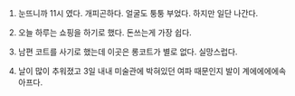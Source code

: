 1. 눈뜨니까 11시 였다. 개피곤하다. 얼굴도 퉁퉁 부었다. 하지만 일단 나간다.

2. 오늘 하루는 쇼핑을 하기로 했다. 돈쓰는게 가장 쉽다.

3. 남편 코트를 사기로 했는데 이곳은 롱코트가 별로 없다. 실망스럽다.

4. 날이 많이 추워졌고 3일 내내 미술관에 박혀있던 여파 때문인지 발이 계에에에에속 아프다.